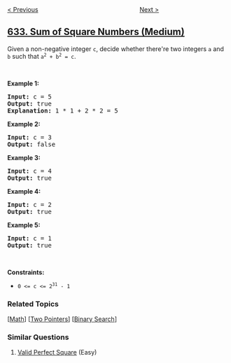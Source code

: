 <!--|This file generated by command(leetcode description); DO NOT EDIT.    |-->
<!--+----------------------------------------------------------------------+-->
<!--|@author    openset <openset.wang@gmail.com>                           |-->
<!--|@link      https://github.com/openset                                 |-->
<!--|@home      https://github.com/openset/leetcode                        |-->
<!--+----------------------------------------------------------------------+-->

[< Previous](../smallest-range-covering-elements-from-k-lists "Smallest Range Covering Elements from K Lists")
　　　　　　　　　　　　　　　　
[Next >](../find-the-derangement-of-an-array "Find the Derangement of An Array")

## [633. Sum of Square Numbers (Medium)](https://leetcode.com/problems/sum-of-square-numbers "平方数之和")

<p>Given a non-negative integer <code>c</code>, decide whether there&#39;re two integers <code>a</code> and <code>b</code> such that <code>a<sup>2</sup> + b<sup>2</sup> = c</code>.</p>

<p>&nbsp;</p>
<p><strong>Example 1:</strong></p>

<pre>
<strong>Input:</strong> c = 5
<strong>Output:</strong> true
<strong>Explanation:</strong> 1 * 1 + 2 * 2 = 5
</pre>

<p><strong>Example 2:</strong></p>

<pre>
<strong>Input:</strong> c = 3
<strong>Output:</strong> false
</pre>

<p><strong>Example 3:</strong></p>

<pre>
<strong>Input:</strong> c = 4
<strong>Output:</strong> true
</pre>

<p><strong>Example 4:</strong></p>

<pre>
<strong>Input:</strong> c = 2
<strong>Output:</strong> true
</pre>

<p><strong>Example 5:</strong></p>

<pre>
<strong>Input:</strong> c = 1
<strong>Output:</strong> true
</pre>

<p>&nbsp;</p>
<p><strong>Constraints:</strong></p>

<ul>
	<li><code>0 &lt;= c &lt;= 2<sup>31</sup> - 1</code></li>
</ul>

### Related Topics
  [[Math](../../tag/math/README.md)]
  [[Two Pointers](../../tag/two-pointers/README.md)]
  [[Binary Search](../../tag/binary-search/README.md)]

### Similar Questions
  1. [Valid Perfect Square](../valid-perfect-square) (Easy)
